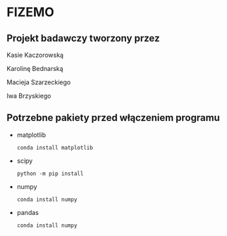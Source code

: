 # FIZEMO

## Projekt badawczy tworzony przez 

  Kasie Kaczorowską

   Karolinę Bednarską

  Macieja Szarzeckiego 

  Iwa Brzyskiego
  

## Potrzebne pakiety przed włączeniem programu
  * matplotlib

    `conda install matplotlib`

  * scipy 

    `python -m pip install`

  * numpy 

    `conda install numpy`
  
  * pandas

    `conda install numpy`